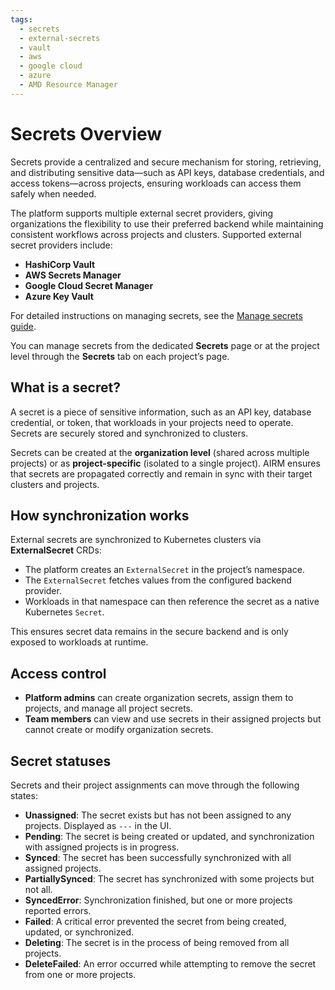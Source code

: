 ```yaml
---
tags:
  - secrets
  - external-secrets
  - vault
  - aws
  - google cloud
  - azure
  - AMD Resource Manager
---
```

<!--
Copyright © Advanced Micro Devices, Inc., or its affiliates.

SPDX-License-Identifier: MIT
-->
# Secrets Overview

Secrets provide a centralized and secure mechanism for storing, retrieving, and distributing sensitive data—such as API keys, database credentials, and access tokens—across projects, ensuring workloads can access them safely when needed.

The platform supports multiple external secret providers, giving organizations the flexibility to use their preferred backend while maintaining consistent workflows across projects and clusters. Supported external secret providers include:

- **HashiCorp Vault**
- **AWS Secrets Manager**
- **Google Cloud Secret Manager**
- **Azure Key Vault**

For detailed instructions on managing secrets, see the [Manage secrets guide](../secrets/manage-secrets.md).

You can manage secrets from the dedicated **Secrets** page or at the project level through the **Secrets** tab on each project’s page.

## What is a secret?

A secret is a piece of sensitive information, such as an API key, database credential, or token, that workloads in your projects need to operate. Secrets are securely stored and synchronized to clusters.

Secrets can be created at the **organization level** (shared across multiple projects) or as **project-specific** (isolated to a single project). AIRM ensures that secrets are propagated correctly and remain in sync with their target clusters and projects.

## How synchronization works

External secrets are synchronized to Kubernetes clusters via **ExternalSecret** CRDs:

- The platform creates an `ExternalSecret` in the project’s namespace.
- The `ExternalSecret` fetches values from the configured backend provider.
- Workloads in that namespace can then reference the secret as a native Kubernetes `Secret`.

This ensures secret data remains in the secure backend and is only exposed to workloads at runtime.

## Access control

- **Platform admins** can create organization secrets, assign them to projects, and manage all project secrets.
- **Team members** can view and use secrets in their assigned projects but cannot create or modify organization secrets.

## Secret statuses

Secrets and their project assignments can move through the following states:

- **Unassigned**: The secret exists but has not been assigned to any projects. Displayed as `---` in the UI.
- **Pending**: The secret is being created or updated, and synchronization with assigned projects is in progress.
- **Synced**: The secret has been successfully synchronized with all assigned projects.
- **PartiallySynced**: The secret has synchronized with some projects but not all.
- **SyncedError**: Synchronization finished, but one or more projects reported errors.
- **Failed**: A critical error prevented the secret from being created, updated, or synchronized.
- **Deleting**: The secret is in the process of being removed from all projects.
- **DeleteFailed**: An error occurred while attempting to remove the secret from one or more projects.

